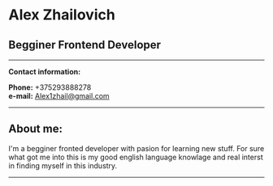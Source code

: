 # Alex Zhailovich

## Begginer Frontend Developer

***

**Contact information:**

__Phone:__ +375293888278    
__e-mail:__ Alex1zhail@gmail.com

***

## About me:
I'm a begginer fronted developer with pasion for learning new stuff. For sure what got me into this is my good english language knowlage and real interst in finding myself in this industry.

***

